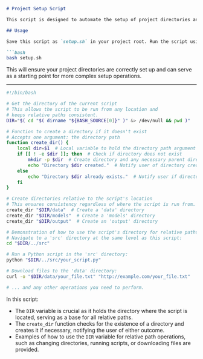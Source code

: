 
```markdown
# Project Setup Script

This script is designed to automate the setup of project directories and handle relative paths in a consistent manner. When run, it checks for the existence of necessary directories and creates them if they don't exist. It also demonstrates how to use relative paths to run scripts or download files into the correct directories, regardless of where the script is executed from.

## Usage

Save this script as `setup.sh` in your project root. Run the script using the command:

```bash
bash setup.sh
```

This will ensure your project directories are correctly set up and can serve as a starting point for more complex setup operations.

---

```bash
#!/bin/bash

# Get the directory of the current script
# This allows the script to be run from any location and
# keeps relative paths consistent.
DIR="$( cd "$( dirname "${BASH_SOURCE[0]}" )" &> /dev/null && pwd )"

# Function to create a directory if it doesn't exist
# Accepts one argument: the directory path
function create_dir() {
    local dir=$1  # Local variable to hold the directory path argument
    if [[ ! -e $dir ]]; then  # Check if directory does not exist
        mkdir -p $dir  # Create directory and any necessary parent directories
        echo "Directory $dir created."  # Notify user of directory creation
    else
        echo "Directory $dir already exists."  # Notify user if directory already exists
    fi
}

# Create directories relative to the script's location
# This ensures consistency regardless of where the script is run from.
create_dir "$DIR/data"  # Create a 'data' directory
create_dir "$DIR/models"  # Create a 'models' directory
create_dir "$DIR/output"  # Create an 'output' directory

# Demonstration of how to use the script's directory for relative paths
# Navigate to a 'src' directory at the same level as this script:
cd "$DIR/../src"

# Run a Python script in the 'src' directory:
python "$DIR/../src/your_script.py"

# Download files to the 'data' directory:
curl -o "$DIR/data/your_file.txt" "http://example.com/your_file.txt"

# ... and any other operations you need to perform.
```

In this script:

- The `DIR` variable is crucial as it holds the directory where the script is located, serving as a base for all relative paths.
- The `create_dir` function checks for the existence of a directory and creates it if necessary, notifying the user of either outcome.
- Examples of how to use the `DIR` variable for relative path operations, such as changing directories, running scripts, or downloading files are provided.
